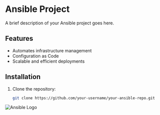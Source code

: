 # Ansible Project

A brief description of your Ansible project goes here.

## Features

- Automates infrastructure management
- Configuration as Code
- Scalable and efficient deployments

## Installation

1. Clone the repository:
   ```bash
   git clone https://github.com/your-username/your-ansible-repo.git
![Ansible Logo](https://upload.wikimedia.org/wikipedia/commons/2/24/Ansible_logo.svg)
